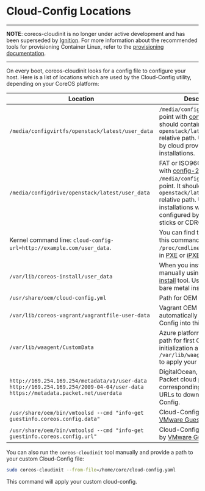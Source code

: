 # Cloud-Config Locations

---

**NOTE**: coreos-cloudinit is no longer under active development and has been superseded by [Ignition][ignition]. For more information about the recommended tools for provisioning Container Linux, refer to the [provisioning documentation][provisioning].

[ignition]: https://github.com/flatcar-linux/ignition
[provisioning]: https://github.com/flatcar-linux/docs/blob/master/os/provisioning.md

---

On every boot, coreos-cloudinit looks for a config file to configure your host. Here is a list of locations which are used by the Cloud-Config utility, depending on your CoreOS platform:

| Location | Description |
| --- | --- |
| `/media/configvirtfs/openstack/latest/user_data` | `/media/configvirtfs` mount point with [config-2](config-drive.md#contents-and-format) label. It should contain a `openstack/latest/user_data` relative path. Usually used by cloud providers or in VM installations. |
| `/media/configdrive/openstack/latest/user_data` | FAT or ISO9660 filesystem with [config-2](config-drive.md#qemu-virtfs) label and `/media/configdrive/` mount point. It should also contain a `openstack/latest/user_data` relative path. Usually used in installations which are configured by USB Flash sticks or CDROM media. |
| Kernel command line: `cloud-config-url=http://example.com/user_data`. | You can find this string using this command `cat /proc/cmdline`. Usually used in [PXE](https://github.com/flatcar-linux/docs/tree/master/os/booting-with-pxe.md) or [iPXE](https://github.com/flatcar-linux/docs/tree/master/os/booting-with-ipxe.md) boots. |
| `/var/lib/coreos-install/user_data` | When you install CoreOS manually using the [coreos-install](https://github.com/flatcar-linux/docs/tree/master/os/installing-to-disk.md) tool. Usually used in bare metal installations. |
| `/usr/share/oem/cloud-config.yml` | Path for OEM images. |
| `/var/lib/coreos-vagrant/vagrantfile-user-data`| Vagrant OEM scripts automatically store Cloud-Config into this path. |
| `/var/lib/waagent/CustomData`| Azure platform uses OEM path for first Cloud-Config initialization and then `/var/lib/waagent/CustomData` to apply your settings. |
| `http://169.254.169.254/metadata/v1/user-data` `http://169.254.169.254/2009-04-04/user-data` `https://metadata.packet.net/userdata`|DigitalOcean, EC2 and Packet cloud providers correspondingly use these URLs to download Cloud-Config.|
| `/usr/share/oem/bin/vmtoolsd --cmd "info-get guestinfo.coreos.config.data"` | Cloud-Config provided by [VMware Guestinfo][VMware Guestinfo] |
| `/usr/share/oem/bin/vmtoolsd --cmd "info-get guestinfo.coreos.config.url"` | Cloud-Config URL provided by [VMware Guestinfo][VMware Guestinfo] |

[VMware Guestinfo]: vmware-guestinfo.md

You can also run the `coreos-cloudinit` tool manually and provide a path to your custom Cloud-Config file:

```sh
sudo coreos-cloudinit --from-file=/home/core/cloud-config.yaml
```

This command will apply your custom cloud-config.
